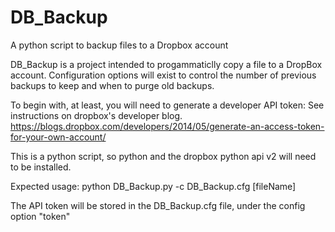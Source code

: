 # DB\_Backup
A python script to backup files to a Dropbox account

DB\_Backup is a project intended to progammaticlly copy a file to a DropBox account. Configuration options will exist to control the number of previous backups to keep and when to purge old backups.

To begin with, at least, you will need to generate a developer API token: See instructions on dropbox's developer blog. https://blogs.dropbox.com/developers/2014/05/generate-an-access-token-for-your-own-account/

This is a python script, so python and the dropbox python api v2 will need to be installed.

Expected usage:
python DB\_Backup.py -c DB\_Backup.cfg <options> \[fileName\]

The API token will be stored in the DB\_Backup.cfg file, under the config option "token"
